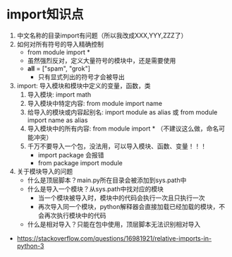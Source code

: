 # import知识点
1. 中文名称的目录import有问题（所以我改成XXX,YYY,ZZZ了）
2. 如何对所有符号的导入精确控制
    * from module import *
    * 虽然强烈反对，定义大量符号的模块中，还是需要使用
    * __all__ = ["spam", "grok"]   
        * 只有显式列出的符号才会被导出
3. import: 导入模块和模块中定义的变量，函数，类
    1. 导入模块: import math
    2. 导入模块中特定内容: from module import name
    3. 给导入的模块或内容起别名: import module as alias 或 from module import name as alias
    4. 导入模块中的所有内容: from module import * （不建议这么做，命名可能冲突）
    5. 千万不要导入一个包，没法用，可以导入模块、函数、变量！！！
        * import package 会报错
        * from package import module
4. 关于模块导入的问题
    * 什么是顶层脚本？main.py所在目录会被添加到sys.path中
    * 什么是导入一个模块？从sys.path中找对应的模块
        * 当一个模块被导入时，模块中的代码会执行一次且只执行一次
        * 再次导入同一个模块，python解释器会直接加载已经加载的模块，不会再次执行模块中的代码
    * 什么是相对导入？只能在包中使用，顶层脚本无法识别相对导入
* https://stackoverflow.com/questions/16981921/relative-imports-in-python-3